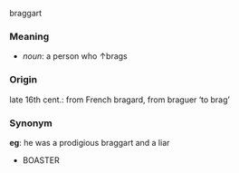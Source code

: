 braggart
### Meaning
+ _noun_: a person who ↑brags

### Origin

late 16th cent.: from French bragard, from braguer ‘to brag’

### Synonym

__eg__: he was a prodigious braggart and a liar

+ BOASTER


